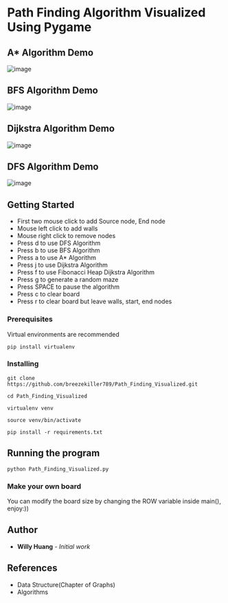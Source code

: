# Path Finding Algorithm Visualized Using Pygame

## A* Algorithm Demo
![image](https://github.com/breezekiller789/Path_Finding_Visualized/blob/master/Astar_Demo.gif)

## BFS Algorithm Demo
![image](https://github.com/breezekiller789/Path_Finding_Visualized/blob/master/BFS_Demo.gif)

## Dijkstra Algorithm Demo
![image](https://github.com/breezekiller789/Path_Finding_Visualized/blob/master/Dijkstra_Demo.gif)

## DFS Algorithm Demo
![image](https://github.com/breezekiller789/Path_Finding_Visualized/blob/master/DFS_Demo.gif)

## Getting Started

* First two mouse click to add Source node, End node
* Mouse left click to add walls
* Mouse right click to remove nodes
* Press d to use DFS Algorithm
* Press b to use BFS Algorithm
* Press a to use A* Algorithm
* Press j to use Dijkstra Algorithm
* Press f to use Fibonacci Heap Dijkstra Algorithm
* Press g to generate a random maze
* Press SPACE to pause the algorithm
* Press c to clear board
* Press r to clear board but leave walls, start, end nodes

### Prerequisites

Virtual environments are recommended

```
pip install virtualenv
```

### Installing

```
git clone https://github.com/breezekiller789/Path_Finding_Visualized.git
```
```
cd Path_Finding_Visualized
```
```
virtualenv venv
```
```
source venv/bin/activate
```
```
pip install -r requirements.txt
```

## Running the program

```
python Path_Finding_Visualized.py
```

### Make your own board

You can modify the board size by changing the ROW variable inside main(), enjoy:))

## Author

* **Willy Huang** - *Initial work*


## References

* Data Structure(Chapter of Graphs)
* Algorithms

